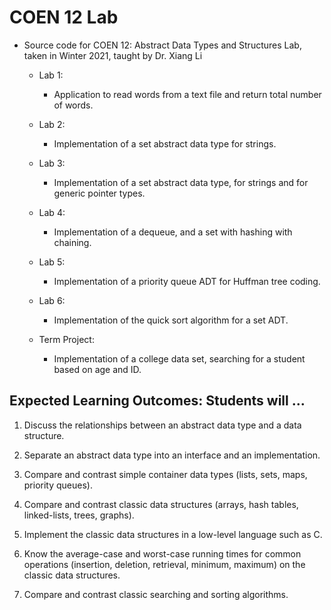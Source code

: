 # COEN 12 Lab
- Source code for COEN 12: Abstract Data Types and Structures Lab, taken in Winter 2021, taught by Dr. Xiang Li

  - Lab 1:
    - Application to read words from a text file and return total number of words.

  - Lab 2: 
    - Implementation of a set abstract data type for strings.

  - Lab 3: 
    - Implementation of a set abstract data type, for strings and for generic pointer types.

  - Lab 4: 
    - Implementation of a dequeue, and a set with hashing with chaining.

  - Lab 5: 
    - Implementation of a priority queue ADT for Huffman tree coding.

  - Lab 6: 
    - Implementation of the quick sort algorithm for a set ADT.

  - Term Project: 
    - Implementation of a college data set, searching for a student based on age and ID.
    

## Expected Learning Outcomes: Students will ...

1. Discuss the relationships between an abstract data type and a data structure.

2. Separate an abstract data type into an interface and an implementation.

3. Compare and contrast simple container data types (lists, sets, maps, priority queues).

4. Compare and contrast classic data structures (arrays, hash tables, linked-lists, trees, graphs).

5. Implement the classic data structures in a low-level language such as C.

6. Know the average-case and worst-case running times for common operations (insertion,
deletion, retrieval, minimum, maximum) on the classic data structures.

7. Compare and contrast classic searching and sorting algorithms.
